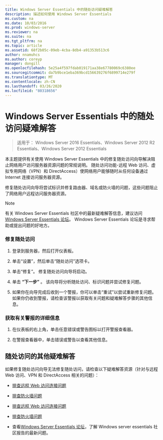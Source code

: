 ```yaml
---
title: Windows Server Essentials 中的随处访问疑难解答
description: 描述如何使用 Windows Server Essentials
ms.custom: na
ms.date: 10/03/2016
ms.prod: windows-server
ms.reviewer: na
ms.suite: na
ms.tgt_pltfrm: na
ms.topic: article
ms.assetid: 68f2b05c-09eb-4cba-8db4-a91353b513c6
author: nnamuhcs
ms.author: coreyp
manager: dongill
ms.openlocfilehash: 5e25a4f597fdab019171aa38e67780069c6380ee
ms.sourcegitcommit: da7b9bce1eba369bcd156639276f6899714e279f
ms.translationtype: MT
ms.contentlocale: zh-CN
ms.lasthandoff: 03/26/2020
ms.locfileid: "80318656"
---
```

# <a name="troubleshoot-anywhere-access-in-windows-server-essentials"></a>Windows Server Essentials 中的随处访问疑难解答

>适用于： Windows Server 2016 Essentials、Windows Server 2012 R2 Essentials、Windows Server 2012 Essentials

本主题提供有关使用 Windows Server Essentials 中的修复随处访问向导解决阻止网络用户访问服务器资源问题的常规说明。 随处访问功能-远程 Web 访问、虚拟专用网络（VPN）和 DirectAccess）使网络用户能够随时从任何设备通过 Internet 连接访问服务器资源。  
  
 修复随处访问向导将尝试标识并修复路由器、域名或防火墙的问题，这些问题阻止了网络用户远程访问服务器资源。  
  
> [!NOTE]
>  有关 Windows Server Essentials 社区中的最新疑难解答信息，建议访问[Windows Server Essentials 论坛](https://social.technet.microsoft.com/Forums/winserveressentials/threads)。 Windows Server Essentials 论坛是寻求帮助或提出问题的好地方。  
  
### <a name="to-repair-anywhere-access"></a>修复随处访问  
  
1.  登录到服务器，然后打开仪表板。  
  
2.  单击“设置”，然后单击“随处访问”选项卡。  
  
3.  单击“修复”。 修复随处访问向导将启动。  
  
4.  单击 **“下一步”** 。 该向导将分析随处访问、标识问题并尝试修复问题。  
  
5.  如果你在向导完成后收到一个警报，你可以单击“重试”以尝试重新修复问题。 如果你仍收到警报，请检查该警报以获取有关问题和疑难解答步骤的其他信息。  
  
### <a name="to-get-more-information-about-an-alert"></a>获取有关警报的详细信息  
  
1.  在仪表板的右上角，单击任意错误或警告图标以打开警报查看器。  
  
2.  在警报查看器中，单击错误或警告以查看其他信息。  
  
## <a name="additional-troubleshooting-for-anywhere-access"></a>随处访问的其他疑难解答  
 如果修复随处访问向导无法修复随处访问，请检查以下疑难解答资源（针对与远程 Web 访问、VPN 和 DirectAccess 相关的问题）：  
  

-   [排查远程 Web 访问连接问题](Troubleshoot-Remote-Web-Access-connectivity-in-Windows-Server-Essentials.md)  
  
-   [排查防火墙问题](Troubleshoot-your-firewall-in-Windows-Server-Essentials.md)  

-   [排查远程 Web 访问连接问题](../support/Troubleshoot-Remote-Web-Access-connectivity-in-Windows-Server-Essentials.md)  
  
-   [排查防火墙问题](../support/Troubleshoot-your-firewall-in-Windows-Server-Essentials.md)  

  
-   查看[Windows Server Essentials 论坛](https://social.technet.microsoft.com/Forums/winserveressentials/threads)，了解 Windows server essentials 社区报告的最新问题。
